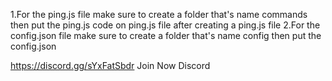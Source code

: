 1.For the ping.js file make sure to create a folder that's name commands then put the ping.js code on ping.js file after creating a ping.js file
2.For the config.json file make sure to create a folder that's name config then put the config.json


https://discord.gg/sYxFatSbdr Join Now Discord

